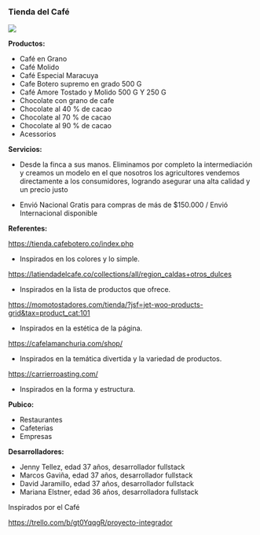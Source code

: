 ###  Tienda del Café

![](https://media.istockphoto.com/photos/cup-of-espresso-with-coffee-beans-picture-id1177900338?k=20&m=1177900338&s=612x612&w=0&h=rwLAoPzPiKdSbcdBFs4-TTt5O1Qpe0EFVY5KRqRPKmI=)

**Productos:**

- Café en Grano
- Café Molido
- Café Especial Maracuya
- Cafe Botero supremo en grado 500 G
- Café Amore Tostado y Molido 500 G Y 250 G
- Chocolate con grano de cafe
- Chocolate al 40 % de cacao
- Chocolate al 70 % de cacao
- Chocolate al 90 % de cacao
- Acessorios

**Servicios:**

- Desde la finca a sus manos. Eliminamos por completo la intermediación y creamos un modelo en el que nosotros los agricultores vendemos directamente a los consumidores, logrando asegurar una alta calidad y un precio justo

- Envió Nacional Gratis para compras de más de $150.000 / Envió Internacional disponible



**Referentes:**

https://tienda.cafebotero.co/index.php

- Inspirados en los colores y lo simple.

https://latiendadelcafe.co/collections/all/region_caldas+otros_dulces

- Inspirados en la lista de productos que ofrece.

https://momotostadores.com/tienda/?jsf=jet-woo-products-grid&tax=product_cat:101

- Inspirados en la estética de la página.

https://cafelamanchuria.com/shop/

- Inspirados en la temática divertida y la variedad de productos.

https://carrierroasting.com/

- Inspirados en la forma y estructura.

**Pubico:**

- Restaurantes
- Cafeterias
- Empresas

**Desarrolladores:**

- Jenny Tellez, edad 37 años, desarrollador fullstack
- Marcos Gaviña, edad 37 años, desarrollador fullstack
- David Jaramillo, edad 37 años, desarrollador fullstack
- Mariana Elstner, edad 36 años, desarrolladora fullstack

Inspirados por el Café


https://trello.com/b/gt0YqqgR/proyecto-integrador